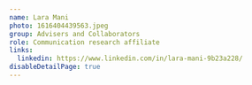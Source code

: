 ```yaml
---
name: Lara Mani
photo: 1616404439563.jpeg
group: Advisers and Collaborators
role: Communication research affiliate
links:
  linkedin: https://www.linkedin.com/in/lara-mani-9b23a228/
disableDetailPage: true
---
```

